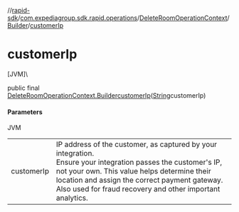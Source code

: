 //[rapid-sdk](../../../../index.md)/[com.expediagroup.sdk.rapid.operations](../../index.md)/[DeleteRoomOperationContext](../index.md)/[Builder](index.md)/[customerIp](customer-ip.md)

# customerIp

[JVM]\

public final [DeleteRoomOperationContext.Builder](index.md)[customerIp](customer-ip.md)([String](https://docs.oracle.com/javase/8/docs/api/java/lang/String.html)customerIp)

#### Parameters

JVM

| | |
|---|---|
| customerIp | IP address of the customer, as captured by your integration.<br> Ensure your integration passes the customer's IP, not your own. This value helps determine their location and assign the correct payment gateway.<br> Also used for fraud recovery and other important analytics. |
